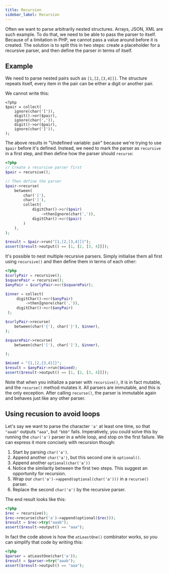```yaml
---
title: Recursion
sidebar_label: Recursion
---
```


Often we want to parse arbitrarily nested structures. Arrays, JSON, XML are such example. To do that, we need to be able to pass the parser to itself. Because of a limitation in PHP, we cannot pass a value around before it is created. The solution is to split this in two steps: create a placeholder for a recursive parser, and then define the parser in terms of itself. 

## Example

We need to parse nested pairs such as `[1,[2,[3,4]]]`. The structure repeats itself, every item in the pair can be either a digit or another pair. 

We cannot write this:

```
<?php
$pair = collect(
    ignore(char('[')),
    digit()->or($pair),
    ignore(char(',')),
    digit()->or($pair),
    ignore(char(']')),
);
```

The above results in "Undefined variable: pair" because we're trying to use `$pair` before it's defined. Instead, we need to mark the parser as `recursive` in a first step, and then define how the parser should `recurse`: 

```php
<?php
// Create a recursive parser first
$pair = recursive();

// Then define the parser
$pair->recurse(
    between(
        char('['),
        char(']'),
        collect(
            digitChar()->or($pair)
                ->thenIgnore(char(',')),
            digitChar()->or($pair)
        )
    ),
);

$result = $pair->run("[1,[2,[3,4]]]");
assert($result->output() == [1, [2, [3, 4]]]);
```

It's possible to nest multiple recursive parsers. Simply initialise them all first using  `recursive()` and then define them in terms of each other:

```php
<?php
$curlyPair = recursive();
$squarePair = recursive();
$anyPair = $curlyPair->or($squarePair);

$inner = collect(
     digitChar()->or($anyPair)
         ->thenIgnore(char(',')),
     digitChar()->or($anyPair)
 );

$curlyPair->recurse(
    between(char('{'), char('}'), $inner),
);

$squarePair->recurse(
    between(char('['), char(']'), $inner),

);

$mixed = "{1,[2,{3,4}]}";
$result = $anyPair->run($mixed);
assert($result->output() == [1, [2, [3, 4]]]);
```

Note that when you initialize a parser with `recursive()`, it is in fact mutable, and the `recurse()` method mutates it. All parsers are immutable, and this is the only exception. After calling `recurse()`, the parser is immutable again and behaves just like any other parser.

## Using recusion to avoid loops

Let's say we want to parse the character `'a'` at least one time, so that `"aaab"` outputs `"aaa"`, but `"bbb"` fails. Imperatively, you could solve this by running the `char('a')` parser in a while loop, and stop on the first failure. We can express it more concisely with recursion though: 

1. Start by parsing `char('a')`.
2. Append another `char('a')`, but this second one is `optional()`.
3. Append another `optional(char('a'))`
4. Notice the similarity between the first two steps. This suggest an opportunity for recursion. 
5. Wrap our `char('a')->append(optional(char('a')))` in a `recurse()` parser. 
6. Replace the second `char('a')` by the recursive parser.

The end result looks like this:

```php
<?php
$rec = recursive();
$rec->recurse(char('a')->append(optional($rec)));
$result = $rec->try("aaab");
assert($result->output() == "aaa");
```

In fact the code above is how the `atLeastOne()` combinator works, so you can simplify that code by writing this:

```php
<?php
$parser = atLeastOne(char('a'));
$result = $parser->try("aaab");
assert($result->output() == "aaa");
```


